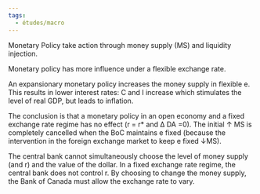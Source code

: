 ```yaml
---
tags:
  - études/macro
---
```

Monetary Policy take action through money supply (MS) and liquidity injection.

Monetary policy has more influence under a flexible exchange rate.

An expansionary monetary policy increases the money supply in flexible e. This results in lower interest rates: C and I increase which stimulates the level of real GDP, but leads to inflation.


The conclusion is that a monetary policy in an open economy and a fixed exchange rate regime has no effect (r = r* and ∆ DA =0). The initial ↑ MS is completely cancelled when the BoC maintains e fixed (because the intervention in the foreign exchange market to keep e fixed ↓MS).

The central bank cannot simultaneously choose the level of money supply (and r) and the value of the dollar. In a fixed exchange rate regime, the central bank does not control r. 
By choosing to change the money supply, the Bank of Canada must allow the exchange rate to vary.



